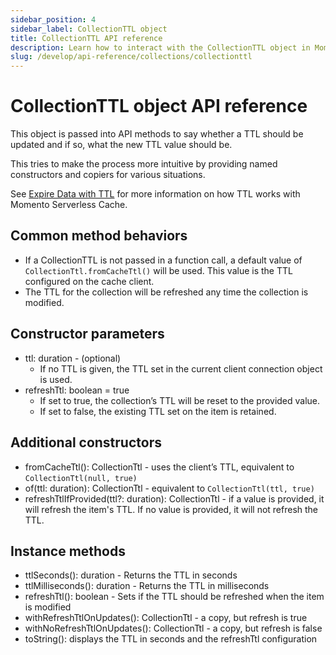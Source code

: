 ```yaml
---
sidebar_position: 4
sidebar_label: CollectionTTL object
title: CollectionTTL API reference
description: Learn how to interact with the CollectionTTL object in Momento Serverless Cache.
slug: /develop/api-reference/collections/collectionttl
---
```


# CollectionTTL object API reference

This object is passed into API methods to say whether a TTL should be updated and if so, what the new TTL value should be.

This tries to make the process more intuitive by providing named constructors and copiers for various situations.

See [Expire Data with TTL](../../../learn/how-it-works/expire-data-with-ttl) for more information on how TTL works with Momento Serverless Cache.

## Common method behaviors

- If a CollectionTTL is not passed in a function call, a default value of `CollectionTtl.fromCacheTtl()` will be used. This value is the TTL configured on the cache client. 
- The TTL for the collection will be refreshed any time the collection is modified.

## Constructor parameters

- ttl: duration - (optional)
    * If no TTL is given, the TTL set in the current client connection object is used.
- refreshTtl: boolean = true
    * If set to true, the collection’s TTL will be reset to the provided value.
    * If set to false, the existing TTL set on the item is retained.

## Additional constructors

- fromCacheTtl(): CollectionTtl - uses the client’s TTL, equivalent to `CollectionTtl(null, true)`
- of(ttl: duration): CollectionTtl - equivalent to `CollectionTtl(ttl, true)`
- refreshTtlIfProvided(ttl?: duration): CollectionTtl - if a value is provided, it will refresh the item's TTL. If no value is provided, it will not refresh the TTL.

## Instance methods

- ttlSeconds(): duration - Returns the TTL in seconds
- ttlMilliseconds(): duration - Returns the TTL in milliseconds
- refreshTtl(): boolean - Sets if the TTL should be refreshed when the item is modified
- withRefreshTtlOnUpdates(): CollectionTtl - a copy, but refresh is true
- withNoRefreshTtlOnUpdates(): CollectionTtl - a copy, but refresh is false
- toString(): displays the TTL in seconds and the refreshTtl configuration